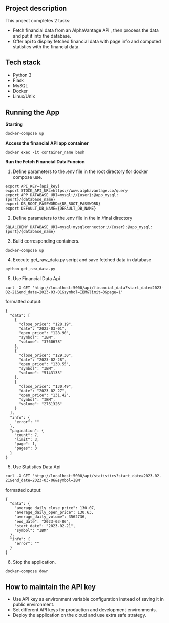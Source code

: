 ## Project description
This project completes 2 tasks:
- Fetch financial data from an AlphaVantage API , then process the data and put it into the database.
- Offer api to display fetched financial data with page info and  computed statistics with the financial data.

## Tech stack
- Python 3
- Flask
- MySQL
- Docker
- Linux/Unix

## Running the App
**Starting**
```
docker-compose up
```

**Access the financial API app container**
```
docker exec -it container_name bash
```

**Run the Fetch Financial Data Funcion** 
1. Define parameters to the .env file in the root directory for docker compose use.
```
export API_KEY={api_key}
export STOCK_API_URL=https://www.alphavantage.co/query
export APP_DATABASE_URI=mysql://{user}:@app_mysql:{port}/{database_name}
export DB_ROOT_PASSWORD={DB_ROOT_PASSWORD}
export DEFAULT_DB_NAME={DEFAULT_DB_NAME}
```
2. Define parameters to the .env file in the in /final directory
```
SQLALCHEMY_DATABASE_URI=mysql+mysqlconnector://{user}:@app_mysql:{port}/{database_name}
```

3. Build corresponding containers.
```
docker-compose up
```

4. Execute get_raw_data.py script and save fetched data in database
```
python get_raw_data.py
```

5. Use Financial Data Api
```
curl -X GET 'http://localhost:5000/api/financial_data?start_date=2023-02-21&end_date=2023-03-01&symbol=IBM&limit=3&page=1'
```
formatted output:
```
{
  "data": [
    {
      "close_price": "128.19",
      "date": "2023-03-01",
      "open_price": "128.90",
      "symbol": "IBM",
      "volume": "3760678"
    },
    {
      "close_price": "129.30",
      "date": "2023-02-28",
      "open_price": "130.55",
      "symbol": "IBM",
      "volume": "5143133"
    },
    {
      "close_price": "130.49",
      "date": "2023-02-27",
      "open_price": "131.42",
      "symbol": "IBM",
      "volume": "2761326"
    }
  ],
  "info": {
    "error": ""
  },
  "pagination": {
    "count": 7,
    "limit": 3,
    "page": 1,
    "pages": 3
  }
}
```

5. Use Statistics Data Api
```
curl -X GET 'http://localhost:5000/api/statistics?start_date=2023-02-21&end_date=2023-03-06&symbol=IBM'
```
formatted output:
```
{
  "data": {
    "average_daily_close_price": 130.07,
    "average_daily_open_price": 130.63,
    "average_daily_volume": 3562736,
    "end_date": "2023-03-06",
    "start_date": "2023-02-21",
    "symbol": "IBM"
  },
  "info": {
    "error": ""
  }
}
```

6. Stop the application.
```
docker-compose down
```

## How to maintain the API key
- Use API key as environment variable configuration instead of saving it in public environment.
- Set different API keys for production and development environments.
- Deploy the application on the cloud and use extra safe strategy.